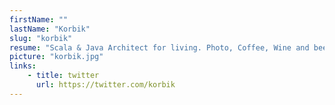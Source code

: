 ```yaml
---
firstName: ""
lastName: "Korbik"
slug: "korbik"
resume: "Scala & Java Architect for living. Photo, Coffee, Wine and beers for the rest"
picture: "korbik.jpg"
links:
    - title: twitter
      url: https://twitter.com/korbik
---
```

